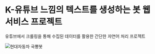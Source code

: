 # K-유튜브 느낌의 텍스트를 생성하는 봇 웹 서비스 프로젝트

유튜브에서 크롤링을 통해 수집된 데이터를 활용한 간단한 자연어 처리 프로젝트

![현대자동차 국뽕봇](https://user-images.githubusercontent.com/89460254/202891957-2e07d052-a81c-4b07-9ad6-fbe0c212468c.gif)
